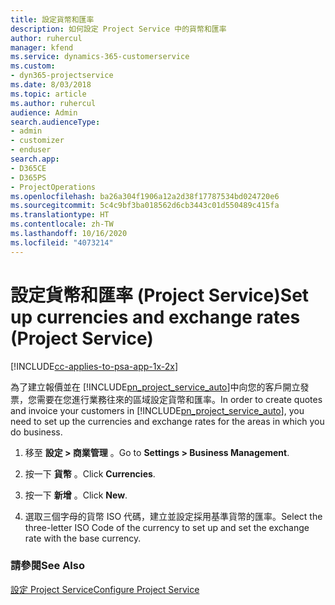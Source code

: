```yaml
---
title: 設定貨幣和匯率
description: 如何設定 Project Service 中的貨幣和匯率
author: ruhercul
manager: kfend
ms.service: dynamics-365-customerservice
ms.custom:
- dyn365-projectservice
ms.date: 8/03/2018
ms.topic: article
ms.author: ruhercul
audience: Admin
search.audienceType:
- admin
- customizer
- enduser
search.app:
- D365CE
- D365PS
- ProjectOperations
ms.openlocfilehash: ba26a304f1906a12a2d38f17787534bd024720e6
ms.sourcegitcommit: 5c4c9bf3ba018562d6cb3443c01d550489c415fa
ms.translationtype: HT
ms.contentlocale: zh-TW
ms.lasthandoff: 10/16/2020
ms.locfileid: "4073214"
---
```

# <a name="set-up-currencies-and-exchange-rates-project-service"></a><span data-ttu-id="82458-103">設定貨幣和匯率 (Project Service)</span><span class="sxs-lookup"><span data-stu-id="82458-103">Set up currencies and exchange rates (Project Service)</span></span>

[!INCLUDE[cc-applies-to-psa-app-1x-2x](../includes/cc-applies-to-psa-app-1x-2x.md)]

<span data-ttu-id="82458-104">為了建立報價並在 [!INCLUDE[pn_project_service_auto](../includes/pn-project-service-auto.md)]中向您的客戶開立發票，您需要在您進行業務往來的區域設定貨幣和匯率。</span><span class="sxs-lookup"><span data-stu-id="82458-104">In order to create quotes and invoice your customers in [!INCLUDE[pn_project_service_auto](../includes/pn-project-service-auto.md)], you need to set up the currencies and exchange rates for the areas in which you do business.</span></span>  
  
1.  <span data-ttu-id="82458-105">移至 **設定 > 商業管理** 。</span><span class="sxs-lookup"><span data-stu-id="82458-105">Go to **Settings > Business Management**.</span></span>  
  
2.  <span data-ttu-id="82458-106">按一下 **貨幣** 。</span><span class="sxs-lookup"><span data-stu-id="82458-106">Click **Currencies**.</span></span>  
  
3.  <span data-ttu-id="82458-107">按一下 **新增** 。</span><span class="sxs-lookup"><span data-stu-id="82458-107">Click **New**.</span></span>  
  
4.  <span data-ttu-id="82458-108">選取三個字母的貨幣 ISO 代碼，建立並設定採用基準貨幣的匯率。</span><span class="sxs-lookup"><span data-stu-id="82458-108">Select the three-letter ISO Code of the currency to set up and set the exchange rate with the base currency.</span></span>  
  
### <a name="see-also"></a><span data-ttu-id="82458-109">請參閱</span><span class="sxs-lookup"><span data-stu-id="82458-109">See Also</span></span>  
 [<span data-ttu-id="82458-110">設定 Project Service</span><span class="sxs-lookup"><span data-stu-id="82458-110">Configure Project Service</span></span>](../psa/configure.md)
